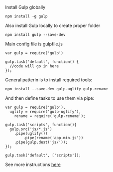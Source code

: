 Install Gulp globally
```
npm install -g gulp
```

Also install Gulp locally to create proper folder
```
npm install gulp --save-dev
```

Main config file is gulpfile.js
```
var gulp = require('gulp')

gulp.task('default', function() {
  //code will go in here
});
```

General patterin is to install required tools:
```
npm install --save-dev gulp-uglify gulp-rename
```

And then define tasks to use them via pipe:
```
var gulp = require('gulp'),
  uglify = require('gulp-uglify'),
    rename = require('gulp-rename');

gulp.task('scripts', function(){
  gulp.src('js/*.js')
    .pipe(uglify())
        .pipe(rename('app.min.js'))
    .pipe(gulp.dest('js/'));
});

gulp.task('default', ['scripts']);
```

See more instructions [here](https://discussions.udacity.com/t/gulp-and-setting-up-a-gulp-workflow-intermediate/24359/3)
